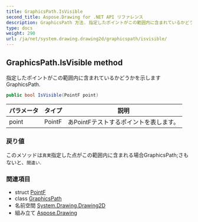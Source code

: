 ```yaml
---
title: GraphicsPath.IsVisible
second_title: Aspose.Drawing for .NET API リファレンス
description: GraphicsPath 方法. 指定したポイントがこの範囲内に含まれているかどうかを示しますGraphicsPath.
type: docs
weight: 290
url: /ja/net/system.drawing.drawing2d/graphicspath/isvisible/
---
```

## GraphicsPath.IsVisible method

指定したポイントがこの範囲内に含まれているかどうかを示しますGraphicsPath.

```csharp
public bool IsVisible(PointF point)
```

| パラメータ | タイプ | 説明 |
| --- | --- | --- |
| point | PointF | あPointFテストするポイントを表します。 |

### 戻り値

このメソッドは`真実`指定した点がこの範囲内に含まれる場合GraphicsPath;さもないと、`間違い`.

### 関連項目

* struct [PointF](../../../system.drawing/pointf/)
* class [GraphicsPath](../)
* 名前空間 [System.Drawing.Drawing2D](../../graphicspath/)
* 組み立て [Aspose.Drawing](../../../)


